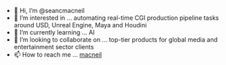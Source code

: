 - 👋 Hi, I’m @seancmacneil
- 👀 I’m interested in ... automating real-time CGI production pipeline tasks around USD, Unreal Engine, Maya and Houdini
- 🌱 I’m currently learning ... AI
- 💞️ I’m looking to collaborate on ... top-tier products for global media and entertainment sector clients
- 📫 How to reach me ... [macneil](https://evolvedentertainment.blogspot.com/)

<!---
seancmacneil/seancmacneil is a ✨ special ✨ repository because its `README.md` (this file) appears on your GitHub profile.
You can click the Preview link to take a look at your changes.
--->
